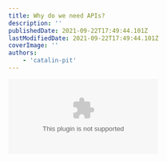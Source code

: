 ```yaml
---
title: Why do we need APIs?
description: ''
publishedDate: 2021-09-22T17:49:44.101Z
lastModifiedDate: 2021-09-22T17:49:44.101Z
coverImage: ''
authors:
    - 'catalin-pit'
---
```


<Embed
	type="youtube"
	url="https://youtu.be/TvRe8NLbF30?t=149"
	title="Why do we need APIs?"
/>
